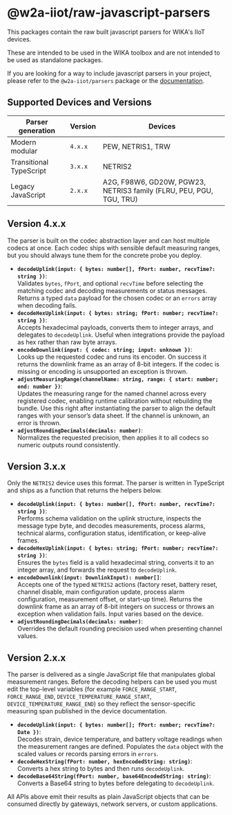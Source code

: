 # @w2a-iiot/raw-javascript-parsers

This packages contain the raw built javascript parsers for WIKA's IIoT devices.

These are intended to be used in the WIKA toolbox and are not intended to be used as standalone packages.

If you are looking for a way to include javascript parsers in your project, please refer to the `@w2a-iiot/parsers` package or the [documentation](https://wika-group.github.io/javascript_parsers/).

<!-- #region devices-and-apis -->
## Supported Devices and Versions
<!-- #region devices-versions-table -->
   | Parser generation       | Version | Devices                                                             |
   |-------------------------|---------|---------------------------------------------------------------------|
   | Modern modular          | `4.x.x` | PEW, NETRIS1, TRW                                                   |
   | Transitional TypeScript | `3.x.x` | NETRIS2                                                             |
   | Legacy JavaScript       | `2.x.x` | A2G, F98W6, GD20W, PGW23, NETRIS3 family (FLRU, PEU, PGU, TGU, TRU) |
<!-- #endregion devices-versions-table -->

## Version 4.x.x

The parser is built on the codec abstraction layer and can host multiple codecs at once. Each codec ships with sensible default measuring ranges, but you should always tune them for the concrete probe you deploy.

- **`decodeUplink(input: { bytes: number[], fPort: number, recvTime?: string })`**:<br>
    Validates `bytes`, `fPort`, and optional `recvTime` before selecting the matching codec and decoding measurements or status messages. Returns a typed `data` payload for the chosen codec or an `errors` array when decoding fails.
- **`decodeHexUplink(input: { bytes: string; fPort: number; recvTime?: string })`**:<br>
    Accepts hexadecimal payloads, converts them to integer arrays, and delegates to `decodeUplink`. Useful when integrations provide the payload as hex rather than raw byte arrays.
- **`encodeDownlink(input: { codec: string; input: unknown })`**:<br>
    Looks up the requested codec and runs its encoder. On success it returns the downlink frame as an array of 8-bit integers. If the codec is missing or encoding is unsupported an exception is thrown.
- **`adjustMeasuringRange(channelName: string, range: { start: number; end: number })`**:<br>
    Updates the measuring range for the named channel across every registered codec, enabling runtime calibration without rebuilding the bundle. Use this right after instantiating the parser to align the default ranges with your sensor’s data sheet. If the channel is unknown, an error is thrown.
- **`adjustRoundingDecimals(decimals: number)`**:<br>
    Normalizes the requested precision, then applies it to all codecs so numeric outputs round consistently.

## Version 3.x.x

Only the `NETRIS2` device uses this format.
The parser is written in TypeScript and ships as a function that returns the helpers below.

- **`decodeUplink(input: { bytes: number[], fPort: number, recvTime?: string })`**:<br>
    Performs schema validation on the uplink structure, inspects the message type byte, and decodes measurements, process alarms, technical alarms, configuration status, identification, or keep-alive frames.
- **`decodeHexUplink(input: { bytes: string; fPort: number; recvTime?: string })`**:<br>
   Ensures the `bytes` field is a valid hexadecimal string, converts it to an integer array, and forwards the request to `decodeUplink`.
- **`encodeDownlink(input: DownlinkInput): number[]`**:<br>
    Accepts one of the typed `NETRIS2` actions (factory reset, battery reset, channel disable, main configuration update, process alarm configuration, measurement offset, or start-up time). Returns the downlink frame as an array of 8-bit integers on success or throws an exception when validation fails. Input varies based on the device.
- **`adjustRoundingDecimals(decimals: number)`**:<br>
    Overrides the default rounding precision used when presenting channel values.

## Version 2.x.x

The parser is delivered as a single JavaScript file that manipulates global measurement ranges. Before the decoding helpers can be used you must edit the top-level variables (for example `FORCE_RANGE_START`, `FORCE_RANGE_END`, `DEVICE_TEMPERATURE_RANGE_START`, `DEVICE_TEMPERATURE_RANGE_END`) so they reflect the sensor-specific measuring span published in the device documentation.

- **`decodeUplink(input: { bytes: number[]; fPort: number; recvTime?: Date })`**:<br>
    Decodes strain, device temperature, and battery voltage readings when the measurement ranges are defined. Populates the `data` object with the scaled values or records parsing errors in `errors`.
- **`decodeHexString(fPort: number, hexEncodedString: string)`**:<br>
    Converts a hex string to bytes and then runs `decodeUplink`.
- **`decodeBase64String(fPort: number, base64EncodedString: string)`**:<br>
    Converts a Base64 string to bytes before delegating to `decodeUplink`.

All APIs above emit their results as plain JavaScript objects that can be consumed directly by gateways, network servers, or custom applications.
<!-- #endregion devices-and-apis -->
